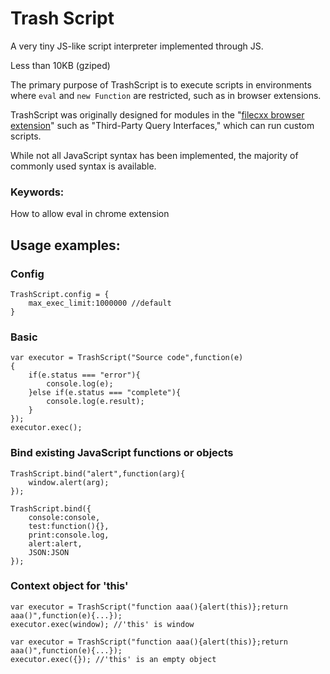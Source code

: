 # Trash Script

A very tiny JS-like script interpreter implemented through JS.

Less than 10KB (gziped)

The primary purpose of TrashScript is to execute scripts in environments where ```eval``` and ```new Function``` are restricted, such as in browser extensions.

TrashScript was originally designed for modules in the
"[filecxx browser extension](https://github.com/filecxx/FileCentipede)" such as "Third-Party Query Interfaces," which can run custom scripts.

While not all JavaScript syntax has been implemented, the majority of commonly used syntax is available.

### Keywords:
How to allow eval in chrome extension



## Usage examples:

### Config
```
TrashScript.config = {
    max_exec_limit:1000000 //default
}
```

### Basic
```
var executor = TrashScript("Source code",function(e)
{
    if(e.status === "error"){
        console.log(e);
    }else if(e.status === "complete"){
        console.log(e.result);
    }
});
executor.exec();
```

### Bind existing JavaScript functions or objects
```
TrashScript.bind("alert",function(arg){
    window.alert(arg);
});
```
```
TrashScript.bind({
    console:console,
    test:function(){},
    print:console.log,
    alert:alert,
    JSON:JSON
});
```

### Context object for 'this'
```
var executor = TrashScript("function aaa(){alert(this)};return aaa()",function(e){...});
executor.exec(window); //'this' is window
```
```
var executor = TrashScript("function aaa(){alert(this)};return aaa()",function(e){...});
executor.exec({}); //'this' is an empty object
```
